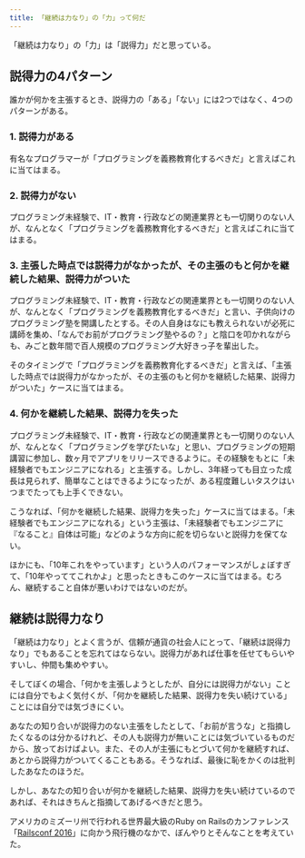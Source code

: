 ```yaml
---
title: 「継続は力なり」の「力」って何だ
---
```


「継続は力なり」の「力」は「説得力」だと思っている。

## 説得力の4パターン

誰かが何かを主張するとき、説得力の「ある」「ない」には2つではなく、4つのパターンがある。

### 1. 説得力がある

有名なプログラマーが「プログラミングを義務教育化するべきだ」と言えばこれに当てはまる。

### 2. 説得力がない

プログラミング未経験で、IT・教育・行政などの関連業界とも一切関りのない人が、なんとなく「プログラミングを義務教育化するべきだ」と言えばこれに当てはまる。

### 3. 主張した時点では説得力がなかったが、その主張のもと何かを継続した結果、説得力がついた

プログラミング未経験で、IT・教育・行政などの関連業界とも一切関りのない人が、なんとなく「プログラミングを義務教育化するべきだ」と言い、子供向けのプログラミング塾を開講したとする。その人自身はなにも教えられないが必死に講師を集め、「なんでお前がプログラミング塾やるの？」と陰口を叩かれながらも、みごと数年間で百人規模のプログラミング大好きっ子を輩出した。

そのタイミングで「プログラミングを義務教育化するべきだ」と言えば、「主張した時点では説得力がなかったが、その主張のもと何かを継続した結果、説得力がついた」ケースに当てはまる。

### 4. 何かを継続した結果、説得力を失った

プログラミング未経験で、IT・教育・行政などの関連業界とも一切関りのない人が、なんとなく「プログラミングを学びたいな」と思い、プログラミングの短期講習に参加し、数ヶ月でアプリをリリースできるように。その経験をもとに「未経験者でもエンジニアになれる」と主張する。しかし、3年経っても目立った成長は見られず、簡単なことはできるようになったが、ある程度難しいタスクはいつまでたっても上手くできない。

こうなれば、「何かを継続した結果、説得力を失った」ケースに当てはまる。「未経験者でもエンジニアになれる」という主張は、「未経験者でもエンジニアに『なること』自体は可能」などのような方向に舵を切らないと説得力を保てない。

ほかにも、「10年これをやっています」という人のパフォーマンスがしょぼすぎて、「10年やっててこれかよ」と思ったときもこのケースに当てはまる。むろん、継続すること自体が悪いわけではないのだが。

## 継続は説得力なり

「継続は力なり」とよく言うが、信頼が通貨の社会人にとって、「継続は説得力なり」でもあることを忘れてはならない。説得力があれば仕事を任せてもらいやすいし、仲間も集めやすい。

そしてぼくの場合、「何かを主張しようとしたが、自分には説得力がない」ことには自分でもよく気付くが、「何かを継続した結果、説得力を失い続けている」ことには自分では気づきにくい。

あなたの知り合いが説得力のない主張をしたとして、「お前が言うな」と指摘したくなるのは分かるけれど、その人も説得力が無いことには気づいているものだから、放っておけばよい。また、その人が主張にもとづいて何かを継続すれば、あとから説得力がついてくることもある。そうなれば、最後に恥をかくのは批判したあなたのほうだ。

しかし、あなたの知り合いが何かを継続した結果、説得力を失い続けているのであれば、それはきちんと指摘してあげるべきだと思う。

アメリカのミズーリ州で行われる世界最大級のRuby on Railsのカンファレンス「[Railsconf 2016](http://railsconf.com/)」に向かう飛行機のなかで、ぼんやりとそんなことを考えていた。
